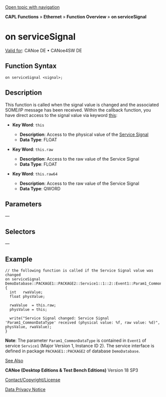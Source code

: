 [Open topic with navigation](../../../../../CANoeDEFamily.htm#Topics/CAPLFunctions/IP/EventProcedures/CAPLfunctionOnServiceSignal.md)

**CAPL Functions** » **Ethernet** » **Function Overview** » **on serviceSignal**

# on serviceSignal

[Valid for](../../../Shared/FeatureAvailability.md): CANoe DE • CANoe4SW DE

## Function Syntax

`on serviceSignal <signal>;`

## Description

This function is called when the signal value is changed and the associated SOME/IP message has been received. Within the callback function, you have direct access to the signal value via keyword [this](../../Other/EventProcedures/CAPLfunctionKeywordThis.md):

- **Key Word**: `this`
  - **Description**: Access to the physical value of the [Service Signal](../../../CANoeCANalyzer/Ethernet/ILSomeIP/ILSomeIPServiceSignals.md)
  - **Data Type**: FLOAT

- **Key Word**: `this.raw`
  - **Description**: Access to the raw value of the Service Signal
  - **Data Type**: FLOAT

- **Key Word**: `this.raw64`
  - **Description**: Access to the raw value of the Service Signal
  - **Data Type**: QWORD

## Parameters

—

## Selectors

—

## Example

```plaintext
// the following function is called if the Service Signal value was changed
on serviceSignal DemoDatabase::PACKAGE1::PACKAGE2::Service1::1::2::Event1::Param1_CommonDataType
{
  int   rwaValue;
  float physValue;

  rwaValue  = this.raw;
  physValue = this;

  write("Service Signal changed: Service Signal 'Param1_CommonDataType' received (physical value: %f, raw value: %d)", physValue, rwaValue);
}
```

**Note**: The parameter `Param1_CommonDataType` is contained in `Event1` of service `Service1` (Major Version 1, Instance ID 2). The service interface is defined in package `PACKAGE1::PACKAGE2` of database `DemoDatabase`.

[See Also](javascript:void(0);)

**CANoe (Desktop Editions & Test Bench Editions)** Version 18 SP3

[Contact/Copyright/License](../../../Shared/ContactCopyrightLicense.md)

[Data Privacy Notice](https://www.vector.com/int/en/company/get-info/privacy-policy/)
